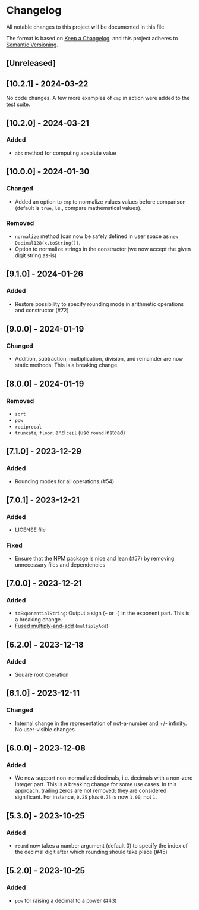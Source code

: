 # Changelog

All notable changes to this project will be documented in this file.

The format is based on [Keep a Changelog](https://keepachangelog.com/en/1.1.0/),
and this project adheres to [Semantic Versioning](https://semver.org/spec/v2.0.0.html).

## [Unreleased]

## [10.2.1] - 2024-03-22

No code changes. A few more examples of `cmp` in action were added to the test suite.

## [10.2.0] - 2024-03-21

### Added

-   `abs` method for computing absolute value

## [10.0.0] - 2024-01-30

### Changed

-   Added an option to `cmp` to normalize values values before comparison (default is `true`, i.e., compare mathematical values).

### Removed

-   `normalize` method (can now be safely defined in user space as `new Decimal128(x.toString())`.
-   Option to normalize strings in the constructor (we now accept the given digit string as-is)

## [9.1.0] - 2024-01-26

### Added

-   Restore possibility to specify rounding mode in arithmetic operations and constructor (#72)

## [9.0.0] - 2024-01-19

### Changed

-   Addition, subtraction, multiplication, division, and remainder are now static methods. This is a breaking change.

## [8.0.0] - 2024-01-19

### Removed

-   `sqrt`
-   `pow`
-   `reciprocal`
-   `truncate`, `floor`, and `ceil` (use `round` instead)

## [7.1.0] - 2023-12-29

### Added

-   Rounding modes for all operations (#54)

## [7.0.1] - 2023-12-21

### Added

-   LICENSE file

### Fixed

-   Ensure that the NPM package is nice and lean (#57) by removing unnecessary files and dependencies

## [7.0.0] - 2023-12-21

### Added

-   `toExponentialString`: Output a sign (`+` or `-`) in the exponent part. This is a breaking change.
-   [Fused multiply-and-add](https://en.wikipedia.org/wiki/Multiply–accumulate_operation#Fused_multiply–add) (`multiplyAdd`)

## [6.2.0] - 2023-12-18

### Added

-   Square root operation

## [6.1.0] - 2023-12-11

### Changed

-   Internal change in the representation of not-a-number and +/- infinity. No user-visible changes.

## [6.0.0] - 2023-12-08

### Added

-   We now support non-normalized decimals, i.e. decimals with a non-zero integer part. This is a breaking change for some use cases. In this approach, trailing zeros are not removed; they are considered significant. For instance, `0.25` plus `0.75` is now `1.00`, not `1`.

## [5.3.0] - 2023-10-25

### Added

-   `round` now takes a number argument (default 0) to
    specify the index of the decimal digit after which
    rounding should take place (#45)

## [5.2.0] - 2023-10-25

### Added

-   `pow` for raising a decimal to a power (#43)
